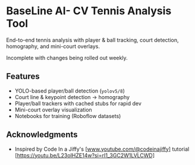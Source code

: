 # BaseLine AI- CV Tennis Analysis Tool 

End-to-end tennis analysis with player & ball tracking, court detection, homography, and mini-court overlays.

Incomplete with changes being rolled out weekly.

## Features
- YOLO-based player/ball detection (`yolov5/8`)
- Court line & keypoint detection → homography
- Player/ball trackers with cached stubs for rapid dev
- Mini-court overlay visualization
- Notebooks for training (Roboflow datasets)

## Acknowledgments
- Inspired by Code In a Jiffy's [www.youtube.com/@codeinajiffy] tutorial [https://youtu.be/L23oIHZE14w?si=rI1_3GC2W1LVLCWD]
  
